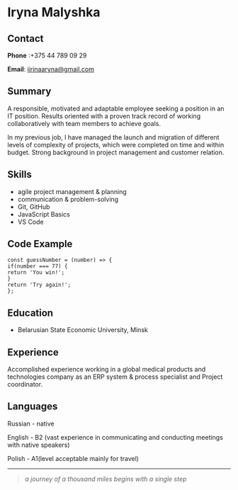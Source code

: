 # __Iryna Malyshka__

## __Contact__
**Phone** :+375 44 789 09 29

**Email**: iirinaaryna@gmail.com

## **Summary**

A responsible, motivated and adaptable employee seeking a position in an IT position.
Results oriented with a proven track record of working collaboratively with team members to achieve goals.

In my previous job, I have managed the launch and migration of different levels of complexity of projects, which were completed on time and within budget.
Strong background in project management and customer relation.

## **Skills**
* agile project management & planning 
* communication & problem-solving
* Git, GitHub
* JavaScript Basics
* VS Code 
## **Code Example**
```
const guessNumber = (number) => {
if(number === 77) {
return 'You win!';
}
return 'Try again!';
};
```

## **Education**

+ Belarusian State Economic University, Minsk



## **Experience**
Accomplished experience working in a global medical products and technologies company as an ERP system & process specialist and Project coordinator.

## **Languages**
Russian - native


English - B2 (vast experience in communicating and conducting meetings with native speakers)


Polish - A1(level acceptable mainly for travel)

***
> *a journey of a thousand miles begins with a single step*
